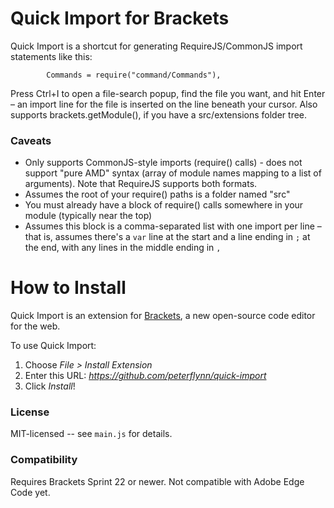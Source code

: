 Quick Import for Brackets
=========================
Quick Import is a shortcut for generating RequireJS/CommonJS import statements like this:

```
        Commands = require("command/Commands"),
```

Press Ctrl+I to open a file-search popup, find the file you want, and hit Enter &ndash; an import line for the file is inserted
on the line beneath your cursor. Also supports brackets.getModule(), if you have a src/extensions folder tree.

### Caveats
* Only supports CommonJS-style imports (require() calls) - does not support "pure AMD" syntax (array of module names mapping to
  a list of arguments). Note that RequireJS supports both formats.
* Assumes the root of your require() paths is a folder named "src"
* You must already have a block of require() calls somewhere in your module (typically near the top)
* Assumes this block is a comma-separated list with one import per line &ndash; that is, assumes there's a `var` line at the start
  and a line ending in `;` at the end, with any lines in the middle ending in `,`


How to Install
==============
Quick Import is an extension for [Brackets](https://github.com/adobe/brackets/), a new open-source code editor for the web.

To use Quick Import:

1. Choose _File > Install Extension_
2. Enter this URL: _https://github.com/peterflynn/quick-import_
3. Click _Install_!


### License
MIT-licensed -- see `main.js` for details.

### Compatibility
Requires Brackets Sprint 22 or newer. Not compatible with Adobe Edge Code yet.